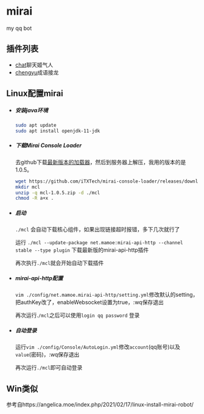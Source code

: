 # mirai

my qq bot

## 插件列表

- <a href='code/chat.py'>chat</a>聊天姬气人
- <a href='chengyu.py'>chengyu</a>成语接龙



## Linux配置mirai

- ##### 安装java环境

  ```bash
  sudo apt update
  sudo apt install openjdk-11-jdk
  ```

- ##### 下载Mirai Console Loader

  去github下载<a href='https://github.com/iTXTech/mirai-console-loader/releases'>最新版本的加载器</a>，然后到服务器上解压，我用的版本的是1.0.5。

  ```bash
  wget https://github.com/iTXTech/mirai-console-loader/releases/download/v1.0.5/mcl-1.0.5.zip
  mkdir mcl
  unzip -q mcl-1.0.5.zip -d ./mcl
  chmod -R a+x .
  ```

- ##### 启动

  `./mcl` 会自动下载核心组件，如果出现链接超时报错，多下几次就行了

  运行  `./mcl --update-package net.mamoe:mirai-api-http --channel stable --type plugin` 下载最新版的mirai-api-http插件

  再次执行`./mcl`就会开始自动下载插件

- ##### mirai-api-http配置

  `vim ./config/net.mamoe.mirai-api-http/setting.yml`修改默认的setting，把authKey改了，enableWebsocket设置为true，:wq保存退出

  再次运行.`/mcl`之后可以使用`login qq password` 登录

- ##### 自动登录

  运行`vim ./config/Console/AutoLogin.yml`修改`account`(qq账号)以及`value`(密码)，:wq保存退出

  再次运行`./mcl`即可自动登录
  
## Win类似

参考自https://angelica.moe/index.php/2021/02/17/linux-install-mirai-robot/
